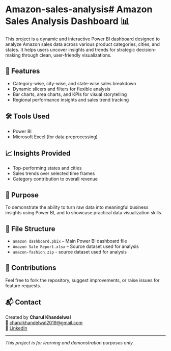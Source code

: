 # Amazon-sales-analysis# Amazon Sales Analysis Dashboard 📊

This project is a dynamic and interactive Power BI dashboard designed to analyze Amazon sales data across various product categories, cities, and states. It helps users uncover insights and trends for strategic decision-making through clean, user-friendly visualizations.

## 🚀 Features
- Category-wise, city-wise, and state-wise sales breakdown
- Dynamic slicers and filters for flexible analysis
- Bar charts, area charts, and KPIs for visual storytelling
- Regional performance insights and sales trend tracking

## 🛠 Tools Used
- Power BI
- Microsoft Excel (for data preprocessing)

## 📈 Insights Provided
- Top-performing states and cities
- Sales trends over selected time frames
- Category contribution to overall revenue

## 🧠 Purpose
To demonstrate the ability to turn raw data into meaningful business insights using Power BI, and to showcase practical data visualization skills.

## 📁 File Structure
- `amazon dashboard.pbix` – Main Power BI dashboard file
- `Amazon Sale Report.xlsx` – Source dataset used for analysis
- `amazon-fashion.zip` - source dataset used for analysis

## 🤝 Contributions
Feel free to fork the repository, suggest improvements, or raise issues for feature requests.

## 📬 Contact
Created by **Charul Khandelwal**  
📧 charulkhandelwal2019@gmail.com  
🔗 [LinkedIn](https://www.linkedin.com/in/charul-khandelwal-555963222//)

---
*This project is for learning and demonstration purposes only.*

